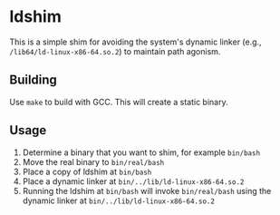 # ldshim

This is a simple shim for avoiding the system's dynamic linker (e.g., `/lib64/ld-linux-x86-64.so.2`) to maintain path agonism. 

## Building

Use `make` to build with GCC. This will create a static binary.

## Usage

1. Determine a binary that you want to shim, for example `bin/bash`
2. Move the real binary to `bin/real/bash`
3. Place a copy of ldshim at `bin/bash`
4. Place a dynamic linker at `bin/../lib/ld-linux-x86-64.so.2`
5. Running the ldshim at `bin/bash` will invoke `bin/real/bash` using the dynamic linker at `bin/../lib/ld-linux-x86-64.so.2`
